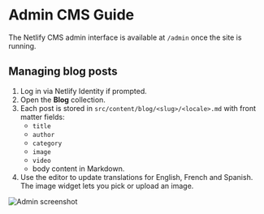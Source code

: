 # Admin CMS Guide

The Netlify CMS admin interface is available at `/admin` once the site is running.

## Managing blog posts

1. Log in via Netlify Identity if prompted.
2. Open the **Blog** collection.
3. Each post is stored in `src/content/blog/<slug>/<locale>.md` with front matter fields:
   - `title`
   - `author`
   - `category`
   - `image`
   - `video`
   - body content in Markdown.
4. Use the editor to update translations for English, French and Spanish. The image widget lets you pick or upload an image.

![Admin screenshot](admin-screenshot.png)
